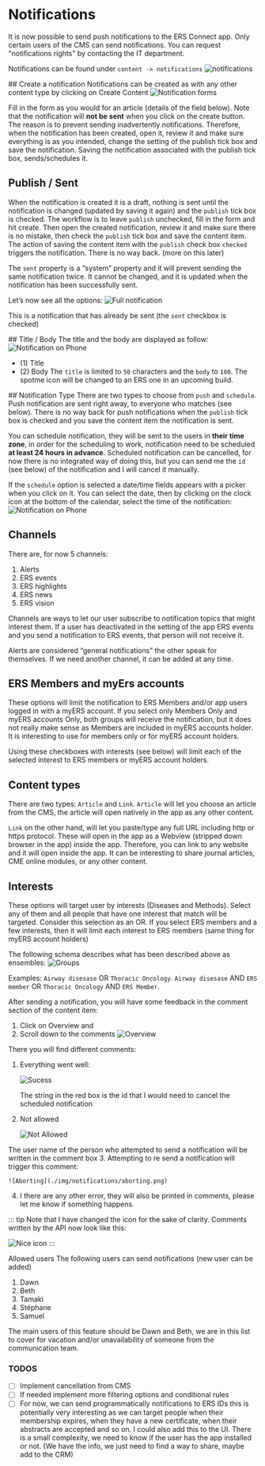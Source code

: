 # Notifications
It is now possible to send push notifications to the ERS Connect app. 
Only certain users of the CMS can send notifications. You can request "notifications rights" by contacting the IT department.

Notifications can be found under `content -> notifications`
![notifications](./img/notifications/Cloud_CMS_notifications.png)
 
## Create a notification
Notifications can be created as with any other content type by clicking on Create Content
![Notification forms](./img/notifications/Notifications-form.png)

Fill in the form as you would for an article (details of the field below). Note that the notification will __not be sent__ when you click on the create button. The reason is to prevent sending inadvertently notifications. Therefore, when the notification has been created, open it, review it and make sure everything is as you intended, change the setting of the publish tick box and save the notification. Saving the notification associated with the publish tick box, sends/schedules it.

## Publish / Sent
When the notification is created it is a draft, nothing is sent until the notification is changed (updated by saving it again) and the `publish` tick box is checked. The workflow is to leave `publish` unchecked, fill in the form and hit create. Then open the created notification, review it and make sure there is no mistake, then check the `publish` tick box and save the content item. The action of saving the content item with the `publish` check box `checked` triggers the notification. There is no way back. (more on this later)

The `sent` property is a “system” property and it will prevent sending the same notification twice. It cannot be changed, and it is updated when the notification has been successfully sent.

Let’s now see all the options:
![Full notification](./img/notifications/Full_notification.png)
 
This is a notification that has already be sent (the `sent` checkbox is checked)

## Title / Body
The title and the body are displayed as follow:
![Notification on Phone](./img/notifications/notification-screen.png) 
* (1) Title
* (2) Body
The `title` is limited to `50` characters and the `body` to `100`.  The spotme icon will be changed to an ERS one in an upcoming build.

## Notification Type
There are two types to choose from `push` and `schedule`. Push notification are sent right away, to everyone who matches (see below). There is no way back for push notifications when the `publish` tick box is checked and you save the content item the notification is sent.

You can schedule notification, they will be sent to the users in __their time zone__, in order for the scheduling to work, notification need to be scheduled __at least 24 hours in advance__. Scheduled notification can be cancelled, for now there is no integrated way of doing this, but you can send me the `id` (see below) of the notification and I will cancel it manually.

If the `schedule` option is selected a date/time fields appears with a picker when you click on it. You can select the date, then by clicking on the clock icon at the bottom of the calendar, select the time of the notification:
![Notification on Phone](./img/notifications/date-picker.png) 
## Channels
There are, for now 5 channels:
1.	Alerts
2.	ERS events
3.	ERS highlights
4.	ERS news
5.	ERS vision

Channels are ways to let our user subscribe to notification topics that might interest them. If a user has deactivated in the setting of the app ERS events and you send a notification to ERS events, that person will not receive it.

Alerts are considered “general notifications” the other speak for themselves. If we need another channel, it can be added at any time.

## ERS Members and myErs accounts
These options will limit the notification to ERS Members and/or app users logged in with a myERS account. If you select only Members Only and myERS accounts Only, both groups will receive the notification, but it does not really make sense as Members are included in myERS accounts holder. It is interesting to use for members only or for myERS account holders. 

Using these checkboxes with interests (see below) will limit each of the selected interest to ERS members or myERS account holders.

## Content types
There are two types: `Article` and `Link`. `Article` will let you choose an article from the CMS, the article will open natively in the app as any other content.

`Link` on the other hand, will let you paste/type any full URL including http or https protocol. These will open in the app as a Webview (stripped down browser in the app) inside the app. Therefore, you can link to any website and it will open inside the app. It can be interesting to share journal articles, CME online modules, or any other content. 

## Interests
These options will target user by interests (Diseases and Methods). Select any of them and all people that have one interest that match will be targeted. Consider this selection as an OR. If you select ERS members and a few interests, then it will limit each interest to ERS members (same thing for myERS account holders)

The following schema describes what has been described above as ensembles: 
![Groups](./img/notifications/notification-175.png) 

Examples: 
`Airway disesase` OR `Thoracic Oncology`. 
`Airway disesase`  AND `ERS member` OR `Thoracic Oncology` AND `ERS Member`.

After sending a notification, you will have some feedback in the comment section of the content item:

1)	Click on Overview and 
2)	Scroll down to the comments
![Overview](./img/notifications/Document_Overview.png) 

There you will find different comments:

1. Everything went well:

    ![Sucess](./img/notifications/sucess.png) 

    The string in the red box is the id that I would need to cancel the scheduled notification
2. Not allowed

    ![Not Allowed](./img/notifications/not-allowed.png) 

The user name of the person who attempted to send a notification will be written in the comment box
3. Attempting to re send a notification will trigger this comment:

    ![Aborting](./img/notifications/aborting.png)

4. I there are any other error, they will also be printed in comments, please let me know if something happens.

::: tip
Note that I have changed the icon for the sake of clarity. Comments written by the API now look like this:

![Nice icon](./img/notifications/api-notifications.png) 
:::

Allowed users
The following users can send notifications (new user can be added)
1.	Dawn
2.	Beth
3.	Tamaki
4.	Stéphane
5.	Samuel

The main users of this feature should be Dawn and Beth, we are in this list to cover for vacation and/or unavailability of someone from the communication team.

### TODOS
* [ ] Implement cancellation from CMS
* [ ] If needed implement more filtering options and conditional rules
* [ ] For now, we can send programmatically notifications to ERS IDs this is potentially very interesting as we can target people when their membership expires, when they have a new certificate, when their abstracts are accepted and so on. I could also add this to the UI. There is a small complexity, we need to know if the user has the app installed or not. (We have the info, we just need to find a way to share, maybe add to the CRM)
